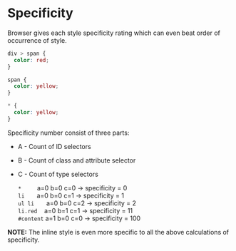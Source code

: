 # Specificity

Browser gives each style specificity rating which can even beat order of occurrence of style.

```css
div > span {
  color: red;
}

span {
  color: yellow;
}

* {
  color: yellow;
}
```

Specificity number consist of three parts:

- A - Count of ID selectors
- B - Count of class and attribute selector
- C - Count of type selectors

  `*`&nbsp;&nbsp;&nbsp;&nbsp;&nbsp;&nbsp;&nbsp;&nbsp; a=0 b=0 c=0 -> specificity = 0  
   `li`&nbsp;&nbsp;&nbsp;&nbsp;&nbsp;&nbsp; a=0 b=0 c=1 -> specificity = 1  
   `ul li`&nbsp;&nbsp;&nbsp;&nbsp;&nbsp;&nbsp; a=0 b=0 c=2 -> specificity = 2  
   `li.red`&nbsp;&nbsp;&nbsp; a=0 b=1 c=1 -> specificity = 11  
   `#content` a=1 b=0 c=0 -> specificity = 100

**NOTE:** The inline style is even more specific to all the above calculations of specificity.
